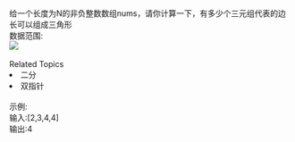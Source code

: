 <div>  给一个长度为N的非负整数数组nums，请你计算一下，有多少个三元组代表的边长可以组成三角形 </div> <div>  数据范围: </div> <div>  <img src="https://www.nowcoder.com/equation?tex=1%20%5Cle%20N%20%5Cle%201000"><br> </div> <div>  <img alt="" src="https://www.nowcoder.com/equation?tex=0%20%5Cle%20nums%5Bi%5D%20%5Cle%201000"><br> </div><div><br></div><div><div>Related Topics</div><div><li>二分</li><li>双指针</li></div></div><br>示例:<br>输入:[2,3,4,4]<br>输出:4
<br>